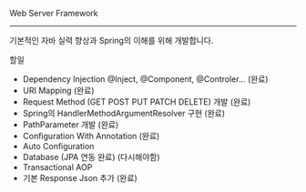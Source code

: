 Web Server Framework

---
기본적인 자바 실력 향상과 Spring의 이해를 위해 개발합니다.

할일

* Dependency Injection @Inject, @Component, @Controler... (완료)
* URI Mapping (완료)
* Request Method (GET POST PUT PATCH DELETE) 개발 (완료)
* Spring의 HandlerMethodArgumentResolver 구현 (완료)
* PathParameter 개발 (완료)
* Configuration With Annotation (완료)
* Auto Configuration 
* Database (JPA 연동 완료) (다시해야함)
* Transactional AOP
* 기본 Response Json 추가 (완료)